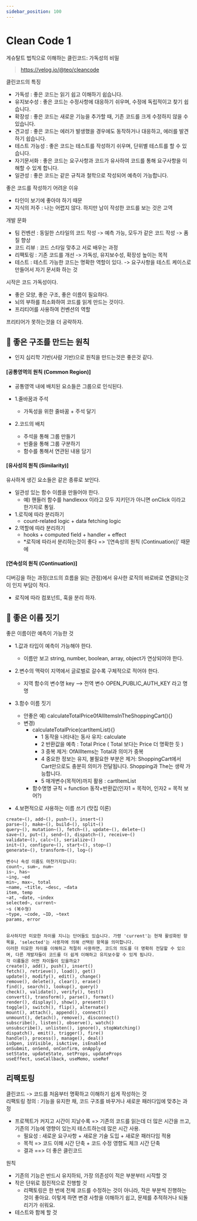 ```yaml
---
sidebar_position: 100
---
```


# Clean Code 1  

게슈탈트 법칙으로 이해하는 클린코드: 가독성의 비밀  
>https://velog.io/@teo/cleancode    

클린코드의 특징  
- 가독성 : 좋은 코드는 읽기 쉽고 이해하기 쉽습니다.  
- 유지보수성 : 좋은 코드는 수정사항에 대응하기 쉬우며, 수정에 독립적이고 찾기 쉽습니다.  
- 확장성 : 좋은 코드는 새로운 기능을 추가할 때, 기존 코드를 크게 수정하지 않을 수 있습니다.  
- 견고성 : 좋은 코드는 에러가 발생했을 경우에도 동작하거나 대응하고, 에러를 발견하기 쉽습니다.  
- 테스트 가능성 : 좋은 코드는 테스트를 작성하기 쉬우며, 단위별 테스트를 할 수 있습니다.  
- 자기문서화 : 좋은 코드는 요구사항과 코드가 유사하여 코드를 통해 요구사항을 이해할 수 있게 합니다.  
- 일관성 : 좋은 코드는 같은 규칙과 철학으로 작성되어 예측이 가능합니다.  


좋은 코드를 작성하기 어려운 이유  
- 타인이 보기에 좋아야 하기 때문  
- 지식의 저주 : 나는 어렵지 않다. 하지만 남이 작성한 코드를 보는 것은 고역    

개발 문화  
- 팀 컨벤션 : 동일한 스타일의 코드 작성 -> 예측 가능, 모두가 같은 코드 작성 -> 품질 향상  
- 코드 리뷰 : 코드 스타일 맞추고 서로 배우는 과정  
- 리팩토링 : 기존 코드를 개선 -> 가독성, 유지보수성, 확장성 높이는 목적  
- 테스트 : 테스트 가능한 코드는 명확한 역할이 있다. -> 요구사항을 테스트 케이스로 만들어서 자기 문서화 하는 것    

시작은 코드 가독성이다.  
- 좋은 모양, 좋은 구조, 좋은 이름이 필요하다.    
- 뇌의 부하를 최소화하여 코드를 읽게 만드는 것이다.   
- 프리티어를 사용하여 컨벤션의 역할  

프리티어가 못하는것을 더 공략하자.  

## 📌 좋은 구조를 만드는 원칙  
- 인지 심리학 기반(사람 기반)으로 원칙을 만드는것은 좋은것 같다.   

#### [공통영역의 원칙 (Common Region)]  
- 공통영역 내에 배치된 요소들은 그룹으로 인식된다.

- 1.줄바꿈과 주석  
  - 가독성을 위한 줄바꿈 + 주석 달기  

- 2.코드의 배치
  - 주석을 통해 그룹 만들기  
  - 빈줄을 통해 그룹 구분하기  
  - 함수를 통해서 연관된 내용 담기

#### [유사성의 원칙 (Similarity)]  

유사하게 생긴 요소들은 같은 종류로 보인다.    
- 일관성 있는 함수 이름을 만들어야 한다.  
  - 예) 핸들러 함수를 handlexxx 이라고 모두 지키던가 아니면 onClick 이라고 한가지로 통일.    
- 1.로직에 따라 분리하기  
  - count-related logic + data fetching logic  
- 2.역할에 따라 분리하기   
  - hooks + computed field + handler + effect    
  - *로직에 따라서 분리하는것이 좋다 => '[연속성의 원칙 (Continuation)]' 때문에  

#### [연속성의 원칙 (Continuation)]  

디버깅을 하는 과정(코드의 흐름을 읽는 관점)에서 유사한 로직의 바로바로 연결되는것이 인지 부담이 적다.  
- 로직에 따라 컴포넌트, 훅을 분리 하자.  

## 📌 좋은 이름 짓기  


좋은 이름이란 예측이 가능한 것  
- 1.값과 타입이 예측이 가능해야 한다.  
  - 이름만 보고 string, number, boolean, array, object가 연상되어야 한다.  
- 2.변수의 맥락이 지역에서 글로벌로 갈수록 구체적으로 적어야 한다.  
  - 지역 함수의 변수명 key  --> 전역 변수 OPEN_PUBLIC_AUTH_KEY 라고 명명  
- 3.함수 이름 짓기  
  - 안좋은 예) calculateTotalPrice0fAllItemsInTheShoppingCart(){}  
  - 변경)
    - calculateTotalPrice(cartItemList){}
      - 1 동작을 나타내는 동사 유지: calculate  
      - 2 반환값을 예측 : Total Price ( Total 보다는 Price 더 명확한 듯 )  
      - 3 중복 제거:  OfAllItems는 Total과 의미가 중복  
      - 4 중요한 정보는 유지, 불필요한 부분은 제거: ShoppingCart에서 Cart만으로도 충분히 의미가 전달됩니다. Shopping과 The는 생략 가능합니다.  
      - 5 매개변수(목적어)까지 활용 : cartItemList  
    - 함수명명 규칙 = function 동작+반환값(인자1 = 목적어, 인자2 = 목적 보어?)    

- 4.보편적으로 사용하는 이름 쓰기 (맛집 이론)  
```
create~(), add~(), push~(), insert~()
parse~(), make~(), build~(), split~()
query~(), mutation~(), fetch~(), update~(), delete~()
save~(), put~(), send~(), dispatch~(), receive~()
validate~(), calc~(), serialize~()
init~(), configure~(), start~(), stop~()
generate~(), transform~(), log~()

변수나 속성 이름도 마찬가지입니다:
count~, sum~, num~
is~, has~
~ing, ~ed
min~, max~, total
~name, ~title, ~desc, ~data
item, temp
~at, ~date, ~index
selected~, current~
~s (복수형)
~type, ~code, ~ID, ~text
params, error


유사하지만 미묘한 차이를 지니는 단어들도 있습니다. 가령 'current'는 현재 활성화된 항목을, 'selected'는 사용자에 의해 선택된 항목을 의미합니다.
이러한 미묘한 차이를 이해하고 적절히 사용하면, 코드의 의도를 더 명확히 전달할 수 있으며, 다른 개발자들이 코드를 더 쉽게 이해하고 유지보수할 수 있게 됩니다.
각 이름들은 어떤 차이들이 있을까요?
create(), add(), push(), insert()
fetch(), retrieve(), load(), get()
update(), modify(), edit(), change()
remove(), delete(), clear(), erase()
find(), search(), lookup(), query()
check(), validate(), verify(), test()
convert(), transform(), parse(), format()
render(), display(), show(), present()
toggle(), switch(), flip(), alternate()
mount(), attach(), append(), connect()
unmount(), detach(), remove(), disconnect()
subscribe(), listen(), observe(), watch()
unsubscribe(), unlisten(), ignore(), stopWatching()
dispatch(), emit(), trigger(), fire()
handle(), process(), manage(), deal()
isOpen, isVisible, isActive, isEnabled
onSubmit, onSend, onConfirm, onApply
setState, updateState, setProps, updateProps
useEffect, useCallback, useMemo, useRef
```  

## 리팩토링 

클린코드 -> 코드를 처음부터 명확하고 이해하기 쉽게 작성하는 것  
리팩토링 정의 : 기능을 유지한 채, 코드 구조를 바꾸거나 새로운 패러다임에 맞추는 과정    
- 프로젝트가 커지고 시간이 지날수록 => 기존의 코드를 읽는데 더 많은 시간을 쓰고, 기존의 기능에 영향이 있는지 테스트하는데 많은 시간 사용.  
  - 필요성 : 새로운 요구사항 + 새로운 기술 도입 + 새로운 패러다임 적용  
  - 목적 => 코드 이해 시간 단축 + 코드 수정 영향도 체크 시간 단축  
  - 결과 ==> 더 좋은 클린코드   

원칙  
- 기존의 기능은 반드시 유지하되, 가장 의존성이 적은 부분부터 시작할 것  
- 작은 단위로 점진적으로 진행할 것
  - 리팩토링은 한 번에 전체 코드를 수정하는 것이 아니라, 작은 부분씩 진행하는 것이 좋아요. 이렇게 하면 변경 사항을 이해하기 쉽고, 문제를 추적하거나 되돌리기가 쉬워요.  
- 테스트와 함께 할 것  